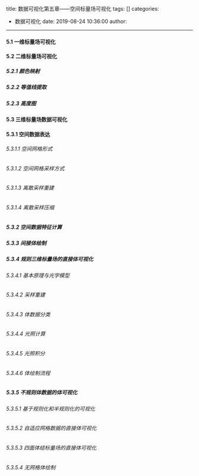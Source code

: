 title: 数据可视化第五章——空间标量场可视化
tags: []
categories:
  - 数据可视化
date: 2019-08-24 10:36:00
author:
---
#### 5.1 一维标量场可视化
<!--more--> 
#### 5.2 二维标量场可视化
##### 5.2.1 颜色映射
##### 5.2.2 等值线提取
##### 5.2.3 高度图
#### 5.3 三维标量场数据可视化
#### 5.3.1 空间数据表达
###### 5.3.1.1 空间网格形式
###### 5.3.1.2 空间网格采样方式
###### 5.3.1.3 离散采样重建
###### 5.3.1.4 离散采样压缩
##### 5.3.2 空间数据特征计算
##### 5.3.3 间接体绘制
##### 5.3.4 规则三维标量场的直接体可视化
###### 5.3.4.1 基本原理与光学模型
###### 5.3.4.2 采样重建
###### 5.3.4.3 体数据分类
###### 5.3.4.4 光照计算
###### 5.3.4.5 光照积分
###### 5.3.4.6 体绘制流程
##### 5.3.5 不规则体数据的体可视化
###### 5.3.5.1 基于规则化和半规则化的可视化
###### 5.3.5.2 自适应网格数据的直接体可视化
###### 5.3.5.3 四面体结标量场的直接体可视化
###### 5.3.5.4 无网格体绘制